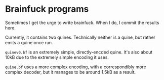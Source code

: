 # Brainfuck programs

Sometimes I get the urge to write brainfuck. When I do, I commit the
results here.

Currently, it contains two quines. Technically neither is a quine, but
rather emits a quine once run.

`quinev0.bf` is an extremely simple, directly-encded quine. It's also
about 10kB due to the extremely simple encoding it uses.

`quine.bf` uses a more complex encoding, with a correspondibly more
complex decoder, but it manages to be around 1.5kB as a result.
